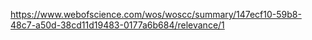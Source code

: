 https://www.webofscience.com/wos/woscc/summary/147ecf10-59b8-48c7-a50d-38cd11d19483-0177a6b684/relevance/1
